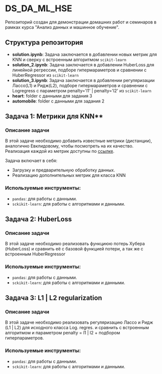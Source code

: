 # DS_DA_ML_HSE
Репозиторий создан для демонстрации домашних работ и семинаров в рамках курса "Анализ данных и машинное обучение".

## Структура репозитория

  - **solution.ipynb**: Задача заключается в добавлении новых метрик для KNN и сверку с встроенным алгоритмом `scikit-learn`
  - **solution_2.ipynb**: Задача заключается в добавлении HuberLoss для линейной регрессии, подборе гипермараметров и сравнении с HuberRegressor из `scikit-learn`
  - **solution_3.ipynb**: Задача заключается в добавлении регуляризации Лассо(L1) и Ридж(L2), подборе гипермараметров и сравнении с Logregress с параметром penalty='l1' | penalty='l2' из `scikit-learn`
  - **heart**: folder с данными для задания 3
  - **automobile**: folder с данными для задания 2

## Задача 1: Метрики для KNN**

### Описание задачи
В этой задаче необходимо добавить известные метрики (дистанции), аналогично Евклидовому, чтобы посмотреть на их качество. 
Реализация каждой из метрик доступны по [ссылке](https://habr.com/ru/articles/801885/).

Задача включает в себя:
- Загрузку и предварительную обработку данных.
- Реализацию дополнительных метрик для класса KNN
### Используемые инструменты:
- `pandas`: для работы с данными.
- `sckikit-learn`: для работы с алгоритмами и данными.


## Задача 2: HuberLoss

### Описание задачи
В этой задаче необходимо реализовать функциюю потерь Хубера (HuberLoss) и сравнить её с базовой функцией потери, а так же с встроенным HuberRegressor 

### Используемые инструменты:
- `pandas`: для работы с данными.
- `sckikit-learn`: для работы с алгоритмами и данными.


## Задача 3: L1 | L2 regularization

### Описание задачи
В этой задаче необходимо реализовать регуляризацию Лассо и Ридж (L1 | L2) для исходного класса Log. regres. и сравнить с встроенным алгоритмом и параметром penalty = l1 | l2 + подбором гиперпараметров.

### Используемые инструменты:
- `pandas`: для работы с данными.
- `sckikit-learn`: для работы с алгоритмами и данными.